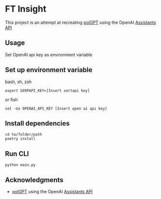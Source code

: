 # FT Insight

This project is an attempt at recreating [polGPT](https://github.com/emillykkejensen/polGPT) using the OpenAI [Assistants API](https://platform.openai.com/docs/assistants/overview)

## Usage
Set OpenAI api key as environment variable

## Set up environment variable
bash, sh, zsh
```
export SERPAPI_KEY=[Insert sertapi key]
```

or fish
```
set -Ux OPENAI_API_KEY [Insert open ai api key]
```

## Install dependencies
```
cd to/folder/path
poetry install
```

## Run CLI
```
python main.py
```

## Acknowledgments
- [polGPT](https://github.com/emillykkejensen/polGPT) using the OpenAI [Assistants API](https://platform.openai.com/docs/assistants/overview)
